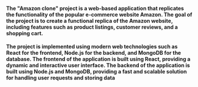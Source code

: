 #### The "Amazon clone" project is a web-based application that replicates the functionality of the popular e-commerce website Amazon. The goal of the project is to create a functional replica of the Amazon website, including features such as product listings, customer reviews, and a shopping cart.
#### The project is implemented using modern web technologies such as React for the frontend, Node.js for the backend, and MongoDB for the database. The frontend of the application is built using React, providing a dynamic and interactive user interface. The backend of the application is built using Node.js and MongoDB, providing a fast and scalable solution for handling user requests and storing data